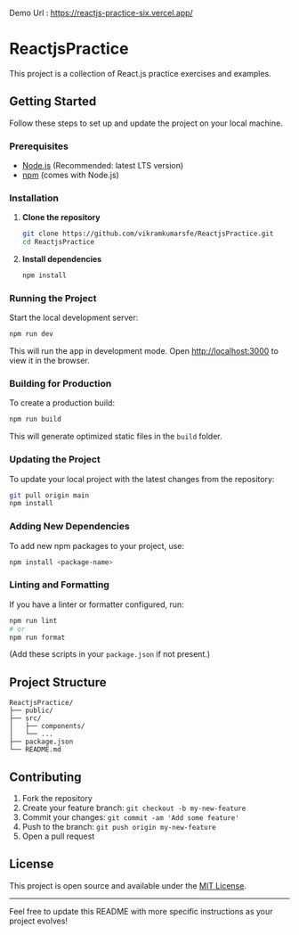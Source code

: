 Demo Url : https://reactjs-practice-six.vercel.app/

# ReactjsPractice

This project is a collection of React.js practice exercises and examples.

## Getting Started

Follow these steps to set up and update the project on your local machine.

### Prerequisites

- [Node.js](https://nodejs.org/) (Recommended: latest LTS version)
- [npm](https://www.npmjs.com/) (comes with Node.js)

### Installation

1. **Clone the repository**
   ```bash
   git clone https://github.com/vikramkumarsfe/ReactjsPractice.git
   cd ReactjsPractice
   ```

2. **Install dependencies**
   ```bash
   npm install
   ```

### Running the Project

Start the local development server:

```bash
npm run dev
```

This will run the app in development mode. Open [http://localhost:3000](http://localhost:3000) to view it in the browser.

### Building for Production

To create a production build:

```bash
npm run build
```

This will generate optimized static files in the `build` folder.

### Updating the Project

To update your local project with the latest changes from the repository:

```bash
git pull origin main
npm install
```

### Adding New Dependencies

To add new npm packages to your project, use:

```bash
npm install <package-name>
```

### Linting and Formatting

If you have a linter or formatter configured, run:

```bash
npm run lint
# or
npm run format
```

(Add these scripts in your `package.json` if not present.)

## Project Structure

```
ReactjsPractice/
├── public/
├── src/
│   ├── components/
│   └── ...
├── package.json
└── README.md
```

## Contributing

1. Fork the repository
2. Create your feature branch: `git checkout -b my-new-feature`
3. Commit your changes: `git commit -am 'Add some feature'`
4. Push to the branch: `git push origin my-new-feature`
5. Open a pull request

## License

This project is open source and available under the [MIT License](LICENSE).

---

Feel free to update this README with more specific instructions as your project evolves!
